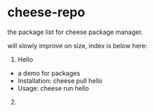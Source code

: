# cheese-repo
the package list for cheese package manager.

will slowly improve on size, index is below here:

1. Hello 
  - a demo for packages
  - Installation: cheese pull hello
  - Usage: cheese run hello
2. 